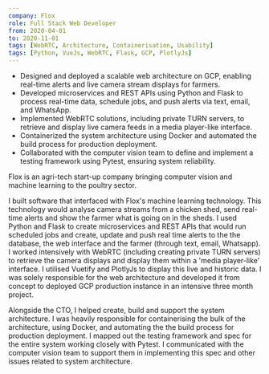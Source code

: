 ```yaml
---
company: Flox
role: Full Stack Web Developer
from: 2020-04-01
to: 2020-11-01
tags: [WebRTC, Architecture, Containerisation, Usability]
tags: [Python, VueJs, WebRTC, Flask, GCP, PlotlyJs]
---
```


- Designed and deployed a scalable web architecture on GCP, enabling real-time alerts and live camera stream displays for farmers.  
- Developed microservices and REST APIs using Python and Flask to process real-time data, schedule jobs, and push alerts via text, email, and WhatsApp.  
- Implemented WebRTC solutions, including private TURN servers, to retrieve and display live camera feeds in a media player-like interface.  
- Containerized the system architecture using Docker and automated the build process for production deployment.  
- Collaborated with the computer vision team to define and implement a testing framework using Pytest, ensuring system reliability.  

<!--content-->

Flox is an agri-tech start-up company bringing computer vision and machine learning to the poultry sector.

I built software that interfaced with Flox's machine learning technology. This technology would analyse camera streams from a chicken shed, send real-time alerts and show the farmer what is going on in the sheds. I used Python and Flask to create microservices and REST APIs that would run scheduled jobs and create, update and push real time alerts to the the database, the web interface and the farmer (through text, email, Whatsapp). I worked intensively with WebRTC (including creating private TURN servers) to retrieve the camera displays and display them within a 'media player-like' interface. I utilised Vuetify and PlotlyJs to display this live and historic data. I was solely responsible for the web architecture and developed it from concept to deployed GCP production instance in an intensive three month project.

Alongside the CTO, I helped create, build and support the system architecture. I was heavily responsible for containerising the bulk of the architecture, using Docker, and automating the the build process for production deployment. I mapped out the testing framework and spec for the entire system working closely with Pytest. I communicated with the computer vision team to support them in implementing this spec and other issues related to system architecture.